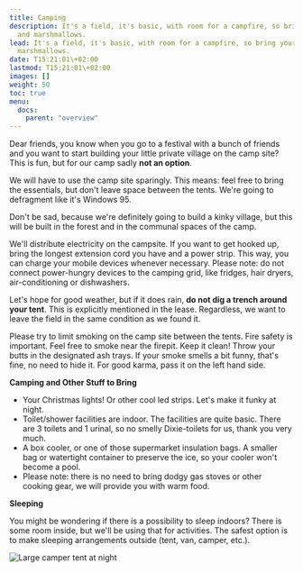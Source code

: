 ```yaml
---
title: Camping
description: It's a field, it's basic, with room for a campfire, so bring your guitar
  and marshmallows.
lead: It's a field, it's basic, with room for a campfire, so bring your guitar and
  marshmallows.
date: T15:21:01\+02:00
lastmod: T15:21:01\+02:00
images: []
weight: 50
toc: true
menu: 
  docs:
    parent: "overview"
---
```

Dear friends, you know when you go to a festival with a bunch of friends and you want to start building your little private village on the camp site? This is fun, but for our camp sadly **not an option**. 

We will have to use the camp site sparingly. This means: feel free to bring the essentials, but don't leave space between the tents. We're going to defragment like it's Windows 95.

Don't be sad, because we're definitely going to build a kinky village, but this will be built in the forest and in the communal spaces of the camp. 

We'll distribute electricity on the campsite. If you want to get hooked up, bring the longest extension cord you have and a power strip. This way, you can charge your mobile devices whenever necessary. Please note: do not connect power-hungry devices to the camping grid, like fridges, hair dryers, air-conditioning or dishwashers.

Let's hope for good weather, but if it does rain, **do not dig a trench around your tent**. This is explicitly mentioned in the lease. Regardless, we want to leave the field in the same condition as we found it.

Please try to limit smoking on the camp site between the tents. Fire safety is important. Feel free to smoke near the firepit. Keep it clean! Throw your butts in the designated ash trays. If your smoke smells a bit funny, that's fine, no need to hide it. For good karma, pass it on the left hand side.

**Camping and Other Stuff to Bring**

* Your Christmas lights! Or other cool led strips. Let's make it funky at night.
* Toilet/shower facilities are indoor. The facilities are quite basic. There are 3 toilets and 1 urinal, so no smelly Dixie-toilets for us, thank you very much.
* A box cooler, or one of those supermarket insulation bags. A smaller bag or watertight container to preserve the ice, so your cooler won't become a pool.
* Please note: there is no need to bring dodgy gas stoves or other cooking gear, we will provide you with warm food.

**Sleeping**

You might be wondering if there is a possibility to sleep indoors? There is some room inside, but we'll be using that for activities. The safest option is to make sleeping arrangements outside (tent, van, camper, etc.).

![Large camper tent at night](/images/camper.jpg)
